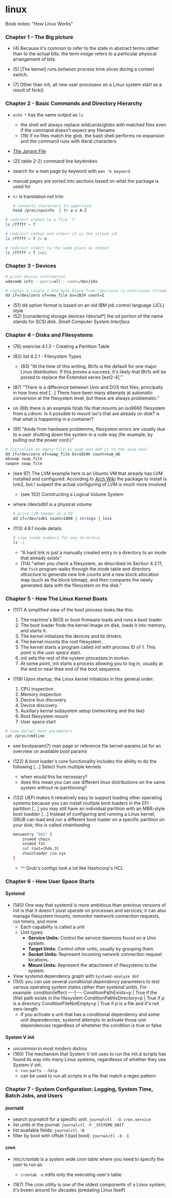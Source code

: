 # linux
Book notes: "How Linux Works"


### Chapter 1 - The Big picture
- (4) Because it's common to refer to the state in abstract terms rather than to the actual bits, the term _image_ refers to a particular physical arrangement of bits.

- (5) [The kernel] runs _between_ process time slices during a context switch.

- (7) Other than init, all new user processes on a Linux system start as a result of fork()

### Chapter 2 - Basic Commands and Directory Hierarchy
- `echo *` has the same output as `ls`
    - the shell will always replace wildcards/globs with matched files even if the command doesn't expect any filename
    - (19) if no files match the glob, the bash shell performs no expansion and the command runs with literal characters

- [The Jargon File](http://www.catb.org/jargon/html/)
- (25 table 2-2) command line keystrokes

- search for a man page by keyword with `man -k keyword`
- manual pages are sorted into sections based on what the package is used for

- `tr` is translation not trim
    ```sh
    # converts characters to uppercase
    head /proc/cpuinfo  | tr a-z A-Z
    ```

```sh
# redirect stdout to a file 'f'
ls /fffff > f

# redirect stdout and stderr (2 is the stream id) 
ls /fffff > f 2> e

# redirect stderr to the same place as stdout
ls /fffff > f 2>&1
```

### Chapter 3 - Devices

```sh
# print device information
udevadm info --query=all --name=/dev/sda
```

```sh
# copies a single 1,024-byte block from /dev/zero (a continuous stream of zero bytes) to new_file
dd if=/dev/zero of=new_file bs=1024 count=1
```
- (51) dd option format is based on an old IBM job control language (JCL) style
- (52) [considering storage devices /dev/sd*] the sd portion of the name stands for SCSI disk. _Small Computer System Interface_ 

### Chapter 4  - Disks and Filesystems

- (76) exercise 4.1.3 - Creating a Partition Table
- (82) list 4.2.1 - Filesystem Types
    - (83) "At the time of this writing, Btrfs is the default for one major Linux distribution. If this proves a success, it's likely that Btrfs will be poised to replace the Extended series [ext2-4]."

- (87) "There is a difference between Unix and DOS text files, principally in how lines end [...] There have been many attempts at automatic conversion at the filesystem level, but these are always problematic."

- on (88) there is an example fstab file that mounts an iso9660 filesystem from a cdrom. Is it possible to mount iso's that are already on disk? is that what is happening in a container?
- (91) "Aside from hardware problemms, filesystem errors are usually due to a user shutting down the system in a rude way (for example, by pulling out the power cord.)"

```sh
# initialize an empty file as swap and add it to the swap pool
dd if=/dev/zero of=swap_file bs=1024k count=num_mb
mkswap swap_file
swapon swap_file
```

- (see 97) The LVM example here is an Ubuntu VM that already has LVM installed and configured. According to [Arch Wiki](https://wiki.archlinux.org/title/LVM) the package to install is lvm2, but I suspect the actual configuring of LVM is much more involved
    - (see 102) Constructing a Logical Volume System

- where /dev/sdb1 is a physical volume
    ```sh
    # print LVM header on a PV
    dd if=/dev/sdb1 count=1000 | strings | less
    ```    
- (113) 4.6.1 inode details
    ```sh
    # view inode numbers for any directory
    ls -i
    ```
    - "A hard link is just a manually created entry in a directory to an inode that already exists"
    - (114) "when you check a filesystem, as described ini Section 4.2.11, the `fsck` program walks through the inode table and directory sttructure to generate new link counts and a new block allocation map (such as the block bitmap), and then compares the newly generated data with the filesystem on the disk."

### Chapter 5 - How The Linux Kernel Boots

- (117) A simplified view of the boot process looks like this:
    1. The machine's BIOS or boot firmware loads and runs a boot loader
    2. The boot loader finds the kernel image on disk, loads it into memory, and starts it.
    3. The kernel initializes the devices and its drivers.
    4. The kernel mounts the root filesystem.
    5. The kernel starts a program called _init_ with process ID of 1. This point is the _user space_ start.
    6. init sets the rest of the system processes in motion.
    7. At some point, init starts a process allowing you to log in, usually at the end or near thee end of the boot sequence.

- (119) Upon startup, the Linux kernel initializes in this general order:
    1. CPU inspection
    2. Memory inspection
    3. Device bus discovery
    4. Device discovery
    5. Auxiliary kernal subsystem setup (networking and the like)
    6. Root filesystem mount
    7. User space start

```sh
# view kernel boot parameters
cat /proc/cmdline
```
- see bootparam(7) man page or reference file kernel-params.txt for an overview on available boot params
- (122) A boot loader's core functionality includes the ability to do the following [...] Select from multiple kernels
    - when would this be necessary? 
    - does this mean you can use different linux distributions on the same system without re-partitioning?

- (132) UEFI makes it releatively easy to support loading other operating systems because you can install multiple boot loaders in the EFI partition [...] you may still have an individual partition with an MBR-style boot loadder [...] Instead of configuring and running a Linux kernel, GRUB can load and run a different boot loader on a specific partition on your disk; this is called _chainloading_
    ```sh
    menuentry "DOS" {
        insmod chain
        insmod fat
        set root=(hdo,3)
        chainloader /io.sys
    }
    ```
    - ^^ Grub's configs look a lot like Hashicorp's HCL

### Chapter 6 - How User Space Starts

#### Systemd

- (140) One way that systemd is more ambitious than previous versions of init is that it doesn't joust operate on processes and services; it can also manage filesystem mounts, mmonitor neetwork connection requests, run timers, and more
    - Each capability is called a unit
    - Unit types:
        - **Service Units:** Control the service daemons found on a Unix system.
        - **Target Units:** Control other units, usually by grouping them.
        - **Socket Units:** Represent incoming network connection request locations.
        - **Mount Units:** Represent the attachment of filesystems to the system.
- View systemd dependency graph with `Systemd-analyze dot`
- (150) you can use several _conditional dependency_ parameters to test various operating system states rather than systemd unitts. For example:
    condition|effect
    ---|---
    ConditionPathExists=p        |  True if the (file) path exists in the filesystem
    ConditionPathIsDirectory=p   |  True if _p_ is a directory
    ConditionFileNotEmpty=p      |  True if _p_ is a file and it's not zero-length
    - if you activate a unit that has a conditional dependency and some unit dependencies, systemd attempts to activate those unit dependencies regardless of wheteher the condition is true or false

#### System V init
- uncommon in most modern distros
- (160) The mechanism that System V init uses to run the init.d scripts has found its way into many Linux systems, regardlesss of whether they use System V init.
    - `run-parts --help` 
    - can be used to run all scripts in a file that match a regex pattern

### Chapter 7 - System Configuration: Logging, System Time, Batch Jobs, and Users

#### journald
- search journalctl for a specific unit: `journalctl  -U cron.service`
- list units in the journal: `journalctl -F _SYSTEMD_UNIT`
- list available fields: `journalctl -N`
- filter by boot with offset 1 (last boot): `journalctl -b -1`

#### cron
- /etc/crontab is a system wide cron table where you need to specify the user to run as
    - `crontab -e` edits only the executing user's table

- (187) The cron utility is one of the oldest components of a Linux system; it's bveen around for decades (predating Linux itself)